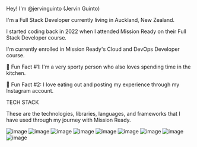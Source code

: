 Hey! I'm @jervinguinto (Jervin Guinto)

I'm a Full Stack Developer currently living in Auckland, New Zealand.

I started coding back in 2022 when I attended Mission Ready on their Full Stack Developer course.

I'm currently enrolled in Mission Ready's Cloud and DevOps Developer course.


🏀 Fun Fact #1: I'm a very sporty person who also loves spending time in the kitchen.

🥘 Fun Fact #2: I love eating out and posting my experience through my Instagram account.


TECH STACK

These are the technologies, libraries, languages, and frameworks that I have used through my journey with Mission Ready.

![image](https://user-images.githubusercontent.com/111819772/214542132-c4cb7311-d563-42b9-8714-76ba1d2420dd.png)
![image](https://user-images.githubusercontent.com/111819772/214540637-671b64b2-2334-4181-b5c0-90fae41781c1.png)
![image](https://user-images.githubusercontent.com/111819772/214542153-396c0320-0e0f-4e7b-a52d-ab7de65d1e3c.png)
![image](https://user-images.githubusercontent.com/111819772/214542448-380d8b31-f86c-4f14-a3a5-ab75d1142d29.png)
![image](https://user-images.githubusercontent.com/111819772/214542223-8ce22e96-a039-4fd8-95f6-0a01bcb5220f.png)
![image](https://user-images.githubusercontent.com/111819772/214542246-4a5392ef-ee65-490d-8e98-99b5157b0d61.png)
![image](https://user-images.githubusercontent.com/111819772/214542273-19447121-29e5-4796-a621-59dce5c5cd01.png)
![image](https://user-images.githubusercontent.com/111819772/214542289-0e452545-a1f9-4d67-8c1e-5454c11c74ce.png)
![image](https://user-images.githubusercontent.com/111819772/214542301-dba90829-43cb-4f85-88dc-5f8e2e288105.png)
